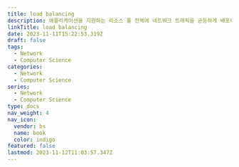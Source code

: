```yaml
---
title: load balancing
description: 애플리케이션을 지원하는 리소스 풀 전체에 네트워크 트래픽을 균등하게 배포하는 방법
linkTitle: load balancing
date: 2023-11-11T15:22:53.319Z
draft: false
tags:
  - Network
  - Computer Science
categories:
  - Network
  - Computer Science
series:
  - Network
  - Computer Science
type: docs
nav_weight: 4
nav_icon:
  vendor: bs
  name: book
  color: indigo
featured: false
lastmod: 2023-11-12T11:03:57.347Z
---
```

